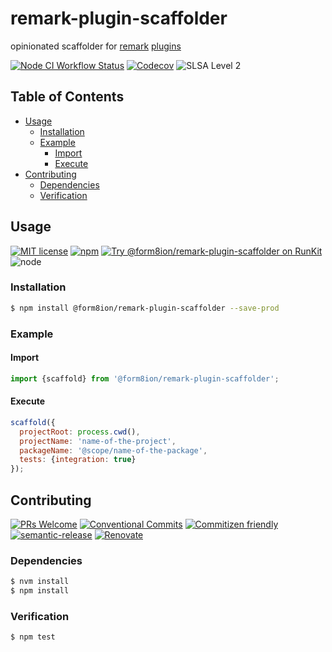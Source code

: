 # remark-plugin-scaffolder

opinionated scaffolder for [remark](https://github.com/remarkjs/remark) [plugins](https://github.com/remarkjs/remark/blob/master/doc/plugins.md)

<!--status-badges start -->

[![Node CI Workflow Status][github-actions-ci-badge]][github-actions-ci-link]
[![Codecov][coverage-badge]][coverage-link]
![SLSA Level 2][slsa-badge]

<!--status-badges end -->

## Table of Contents

* [Usage](#usage)
  * [Installation](#installation)
  * [Example](#example)
    * [Import](#import)
    * [Execute](#execute)
* [Contributing](#contributing)
  * [Dependencies](#dependencies)
  * [Verification](#verification)

## Usage

<!--consumer-badges start -->

[![MIT license][license-badge]][license-link]
[![npm][npm-badge]][npm-link]
[![Try @form8ion/remark-plugin-scaffolder on RunKit][runkit-badge]][runkit-link]
![node][node-badge]

<!--consumer-badges end -->

### Installation

```sh
$ npm install @form8ion/remark-plugin-scaffolder --save-prod
```

### Example

#### Import

```javascript
import {scaffold} from '@form8ion/remark-plugin-scaffolder';
```

#### Execute

```javascript
scaffold({
  projectRoot: process.cwd(),
  projectName: 'name-of-the-project',
  packageName: '@scope/name-of-the-package',
  tests: {integration: true}
});
```

## Contributing

<!--contribution-badges start -->

[![PRs Welcome][PRs-badge]][PRs-link]
[![Conventional Commits][commit-convention-badge]][commit-convention-link]
[![Commitizen friendly][commitizen-badge]][commitizen-link]
[![semantic-release][semantic-release-badge]][semantic-release-link]
[![Renovate][renovate-badge]][renovate-link]

<!--contribution-badges end -->

### Dependencies

```sh
$ nvm install
$ npm install
```

### Verification

```sh
$ npm test
```

[PRs-link]: http://makeapullrequest.com

[PRs-badge]: https://img.shields.io/badge/PRs-welcome-brightgreen.svg

[commit-convention-link]: https://conventionalcommits.org

[commit-convention-badge]: https://img.shields.io/badge/Conventional%20Commits-1.0.0-yellow.svg

[commitizen-link]: http://commitizen.github.io/cz-cli/

[commitizen-badge]: https://img.shields.io/badge/commitizen-friendly-brightgreen.svg

[semantic-release-link]: https://github.com/semantic-release/semantic-release

[semantic-release-badge]: https://img.shields.io/badge/semantic--release-angular-e10079?logo=semantic-release

[renovate-link]: https://renovatebot.com

[renovate-badge]: https://img.shields.io/badge/renovate-enabled-brightgreen.svg?logo=renovatebot

[license-link]: LICENSE

[license-badge]: https://img.shields.io/github/license/form8ion/remark-plugin-scaffolder.svg?logo=opensourceinitiative

[npm-link]: https://www.npmjs.com/package/@form8ion/remark-plugin-scaffolder

[npm-badge]: https://img.shields.io/npm/v/@form8ion/remark-plugin-scaffolder?logo=npm

[runkit-link]: https://npm.runkit.com/@form8ion/remark-plugin-scaffolder

[runkit-badge]: https://badge.runkitcdn.com/@form8ion/remark-plugin-scaffolder.svg

[github-actions-ci-link]: https://github.com/form8ion/remark-plugin-scaffolder/actions?query=workflow%3A%22Node.js+CI%22+branch%3Amaster

[github-actions-ci-badge]: https://img.shields.io/github/actions/workflow/status/form8ion/remark-plugin-scaffolder/node-ci.yml.svg?branch=master&logo=github

[coverage-link]: https://codecov.io/github/form8ion/remark-plugin-scaffolder

[coverage-badge]: https://img.shields.io/codecov/c/github/form8ion/remark-plugin-scaffolder?logo=codecov

[slsa-badge]: https://slsa.dev/images/gh-badge-level2.svg

[node-badge]: https://img.shields.io/node/v/@form8ion/remark-plugin-scaffolder?logo=node.js
